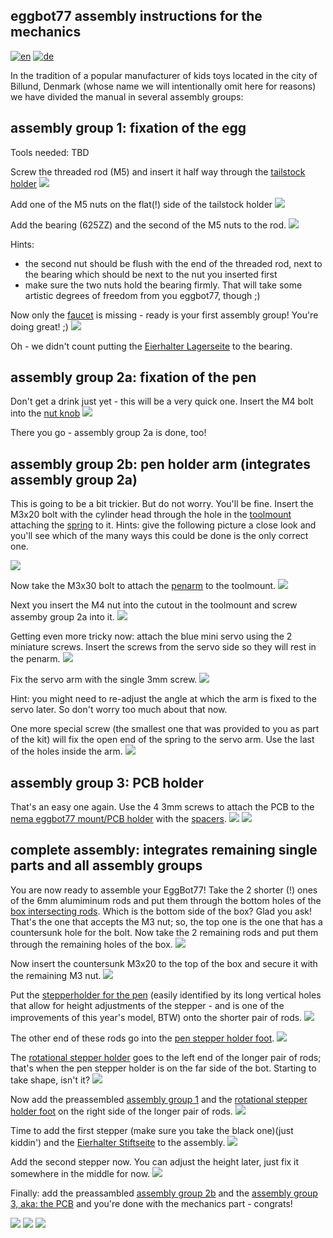 ## eggbot77 assembly instructions for the mechanics
[![en](https://img.shields.io/badge/lang-en-red.svg)](https://github.com/section77/eggbot77/blob/main/mechanics/assembly/README.en.md)
[![de](https://img.shields.io/badge/lang-de-blue.svg)](https://github.com/section77/eggbot77/blob/main/mechanics/assembly/README.md)

In the tradition of a popular manufacturer of kids toys located in the city of Billund, Denmark (whose name we will intentionally omit here for reasons) we have divided the manual in several assembly groups:

## assembly group 1: fixation of the egg

Tools needed: TBD

Screw the threaded rod (M5) and insert it half way through the [tailstock holder](eb77-eh21_bauteil-01-IMG_4891.JPG)
![](eb77-eh21_baugruppe-1-1-IMG_4937.JPG)

Add one of the M5 nuts on the flat(!) side of the tailstock holder
![](eb77-eh21_baugruppe-1-2-IMG_4936.JPG)

Add the bearing (625ZZ) and the second of the M5 nuts to the rod.
![](eb77-eh21_baugruppe-1-3-IMG_4942.JPG)

Hints: 
* the second nut should be flush with the end of the threaded rod, next to the bearing which should be next to the nut you inserted first
* make sure the two nuts hold the bearing firmly. That will take some artistic degrees of freedom from you eggbot77, though ;)

Now only the [faucet](eb77-eh21_bauteil-02-IMG_4895.JPG) is missing - ready is your first assembly group! You're doing great! ;)
![](eb77-eh21_baugruppe-1-IMG_4948.JPG)

Oh - we didn't count putting the [Eierhalter Lagerseite](eb77-eh21_bauteil-03-IMG_4906) to the bearing.

## assembly group 2a: fixation of the pen

Don't get a drink just yet - this will be a very quick one.
Insert the M4 bolt into the [nut knob](eb77-eh21_bauteil-04-IMG_4899.JPG)
![](eb77-eh21_baugruppe-2a-IMG_4934.JPG)

There you go - assembly group 2a is done, too!

## assembly group 2b: pen holder arm (integrates assembly group 2a)

This is going to be a bit trickier. But do not worry. You'll be fine.
Insert the M3x20 bolt with the cylinder head through the hole in the [toolmount](eb77-eh21_bauteil-05-IMG_4897.JPG) attaching the [spring](eb77-eh21_bauteil-06-IMG_4902.JPG) to it.
Hints: give the following picture a close look and you'll see which of the many ways this could be done is the only correct one.

![](eb77-eh21_baugruppe-2b-IMG_4935.JPG)

Now take the M3x30 bolt to attach the [penarm](eb77-eh21_bauteil-07-IMG_4900.JPG) to the toolmount.
![](eb77-eh21_baugruppe-2b-IMG_4941.JPG)

Next you insert the M4 nut into the cutout in the toolmount and screw assemby group 2a into it.
![](eb77-eh21_baugruppe-2b-IMG_4951.JPG)

Getting even more tricky now: attach the blue mini servo using the 2 miniature screws. Insert the screws from the servo side so they will rest in the penarm.
![](eb77-eh21_baugruppe-2b-IMG_4955.JPG)

Fix the servo arm with the single 3mm screw.
![](eb77-eh21_baugruppe-2b-IMG_4957.JPG)

Hint: you might need to re-adjust the angle at which the arm is fixed to the servo later. So don't worry too much about that now.

One more special screw (the smallest one that was provided to you as part of the kit) will fix the open end of the spring to the servo arm. Use the last of the holes inside the arm.
![](eb77-eh21_baugruppe-2b-IMG_4960.JPG)

## assembly group 3: PCB holder
That's an easy one again. Use the 4 3mm screws to attach the PCB to the [nema eggbot77 mount/PCB holder](eb77-eh21_bauteil-08-IMG_4901.JPG) with the [spacers](eb77-eh21_bauteil-09-IMG_4905.JPG).
![](eb77-eh21_baugruppe-3-IMG_4952.JPG)
![](eb77-eh21_baugruppe-3-IMG_4953.JPG)

## complete assembly: integrates remaining single parts and all assembly groups
You are now ready to assemble your EggBot77! Take the 2 shorter (!) ones of the 6mm alumiminum rods and put them through the bottom holes of the [box intersecting rods](eb77-eh21_bauteil-10-IMG_4889.JPG). Which is the bottom side of the box? Glad you ask! That's the one that accepts the M3 nut; so, the top one is the one that has a countersunk hole for the bolt. Now take the 2 remaining rods and put them through the remaining holes of the box.
![](eb77-eh21_aufbau-1-IMG_4927.JPG)

Now insert the countersunk M3x20 to the top of the box and secure it with the remaining M3 nut.
![](eb77-eh21_aufbau-2-IMG_4932.JPG)

Put the [stepperholder for the pen](eb77-eh21_aufbau-3-IMG_4884.JPG) (easily identified by its long vertical holes that allow for height adjustments of the stepper - and is one of the improvements of this year's model, BTW) onto the shorter pair of rods.
![](eb77-eh21_aufbau-3-IMG_4938.JPG)

The other end of these rods go into the [pen stepper holder foot](eb77-eh21_bauteil-12-IMG_4893.JPG).
![](eb77-eh21_aufbau-4-IMG_4943.JPG)

The [rotational stepper holder](eb77-eh21_bauteil-13-IMG_4885.JPG) goes to the left end of the longer pair of rods; that's when the pen stepper holder is on the far side of the bot. Starting to take shape, isn't it?
![](eb77-eh21_aufbau-5-IMG_4949.JPG)

Now add the preassembled [assembly group 1](eb77-eh21_baugruppe-1-3-IMG_4942.JPG) and the [rotational stepper holder foot](eb77-eh21_bauteil-14-IMG_4894.JPG) on the right side of the longer pair of rods.
![](eb77-eh21_aufbau-6-IMG_4954.JPG)

Time to add the first stepper (make sure you take the black one)(just kiddin') and the [Eierhalter Stiftseite](eb77-eh21_bauteil-15-IMG_4910.JPG) to the assembly.
![](eb77-eh21_aufbau-7-IMG_4956.JPG)

Add the second stepper now. You can adjust the height later, just fix it somewhere in the middle for now.
![](eb77-eh21_aufbau-8-IMG_4959.JPG)

Finally: add the preassambled [assembly group 2b](eb77-eh21_baugruppe-2b-IMG_4960.JPG) and the [assembly group 3, aka: the PCB](eb77-eh21_baugruppe-3-IMG_4952.JPG) and you're done with the mechanics part - congrats!

![](eb77-eh21_aufbau-9-IMG_4961.JPG)
![](eb77-eh21_aufbau-10-IMG_4963.JPG)
![](eb77-eh21_aufbau-11-IMG_4965.JPG)